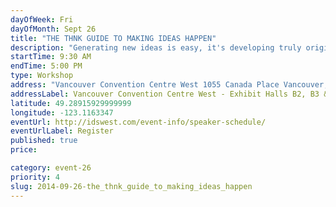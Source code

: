 ```yaml
---
dayOfWeek: Fri
dayOfMonth: Sept 26
title: "THE THNK GUIDE TO MAKING IDEAS HAPPEN"
description: "Generating new ideas is easy, it's developing truly original breakthrough ideas that's hard. THNK co-founder Lee Feldman, former CCO at global digital design agency Blast Radius shares tried-and-true methods for overcoming common blockers, forming new connections and where to look for signs and weak signals in this hands-on and entertaining 90 minutes co-presented by Creative Mornings Vancouver."
startTime: 9:30 AM
endTime: 5:00 PM
type: Workshop
address: "Vancouver Convention Centre West 1055 Canada Place Vancouver, BC"
addressLabel: Vancouver Convention Centre West - Exhibit Halls B2, B3 & C
latitude: 49.28915929999999
longitude: -123.1163347
eventUrl: http://idswest.com/event-info/speaker-schedule/
eventUrlLabel: Register
published: true
price: 

category: event-26
priority: 4
slug: 2014-09-26-the_thnk_guide_to_making_ideas_happen
---
```

